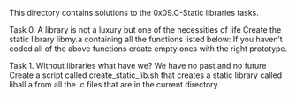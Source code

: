 This directory contains solutions to the 0x09.C-Static libraries tasks.

Task 0. A library is not a luxury but one of the necessities of life
Create the static library libmy.a containing all the functions listed below:
If you haven’t coded all of the above functions create empty ones with the right prototype.

Task 1. Without libraries what have we? We have no past and no future
Create a script called create_static_lib.sh that creates a static library
called liball.a from all the .c files that are in the current directory.
